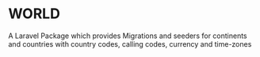 # WORLD
A Laravel Package which provides Migrations and seeders for continents and countries with country codes, calling codes, currency and time-zones
